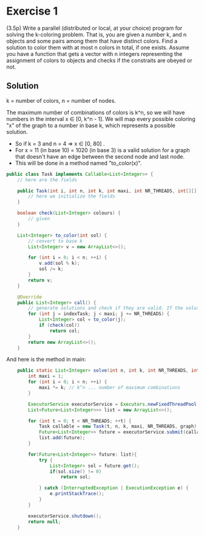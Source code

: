 # Exercise 1
(3.5p) Write a parallel (distributed or local, at your choice) program for solving the k-coloring problem. That is, you are given a number k, and n objects and some pairs among them that have distinct colors. Find a solution to color them with at most n colors in total, if one exists. Assume you have a function that gets a vector with n integers representing the assignment of colors to objects and checks if the constraits are obeyed or not.

## Solution
k = number of colors, n = number of nodes.

The maximum number of combinations of colors is k^n, so we will have numbers in the interval x ∈ [0, k^n - 1]. We will map every possible coloring "x" of the graph to a number in base k, which represents a possible solution. 
- So if k = 3 and n = 4 => x ∈ [0, 80] . 
- For x = 11 (in base 10) = 1020 (in base 3) is a valid solution for a graph that doesn't have an edge between the second node and last node. 
- This will be done in a method named "to_color(x)".

``` java
public class Task implements Callable<List<Integer>> {
    // here are the fields

    public Task(int i, int n, int k, int maxi, int NR_THREADS, int[][] graph) {
        // here we initialize the fields
    }

    boolean check(List<Integer> colours) {
        // given
    }

    List<Integer> to_color(int sol) {
        // convert to base k
        List<Integer> v = new ArrayList<>();

        for (int i = 0; i < n; ++i) {
            v.add(sol % k);
            sol /= k;
        }
        return v;
    }

    @Override
    public List<Integer> call() {
        // generate solutions and check if they are valid. If the solution is valid, return it. Else, return an empty list.
        for (int j = indexTask; j < maxi; j += NR_THREADS) {
            List<Integer> col = to_color(j);
            if (check(col))
                return col;
        }
        return new ArrayList<>();
    }
```

And here is the method in main:
``` java
    public static List<Integer> solve(int n, int k, int NR_THREADS, int[][] graph) {
        int maxi = 1;
        for (int i = 0; i < n; ++i) {
            maxi *= k; // k^n ... number of maximum combinations
        }

        ExecutorService executorService = Executors.newFixedThreadPool(NR_THREADS);
        List<Future<List<Integer>>> list = new ArrayList<>();

        for (int t = 0; t < NR_THREADS; ++t) {
            Task callable = new Task(t, n, k, maxi, NR_THREADS, graph);
            Future<List<Integer>> future = executorService.submit(callable);
            list.add(future);
        }

        for(Future<List<Integer>> future: list){
            try {
                List<Integer> sol = future.get();
                if(sol.size() != 0)
                    return sol;

            } catch (InterruptedException | ExecutionException e) {
                e.printStackTrace();
            }
        }

        executorService.shutdown();
        return null;
    }
```

